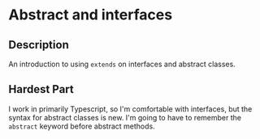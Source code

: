 # Abstract and interfaces

## Description

An introduction to using `extends` on interfaces and abstract classes.

## Hardest Part

I work in primarily Typescript, so I'm comfortable with interfaces, but the syntax for abstract classes is new. I'm going to have to remember the `abstract` keyword before abstract methods.
